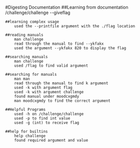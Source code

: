 #Digesting Documentation 
    ##Learning from documentation 
        /challenge/challenge --giveflag
    
    ##learning complex usage 
        used the --printfile argument with the ./flag location 

    ##reading manuals 
        man challenge
        read through the manual to find --ykfakx
        used the argument --ykfakx 820 to display the flag 

    ##searching manuals 
        man challenge 
        used /flag to find valid argument 
    
    ##searching for manuals 
        man man 
        read through the manual to find k argument
        used -k with argument flag 
        used -k with argument challenge 
        found manual under moodcxgmdy
        man moodcxgmdy to find the correct argument 
    
    ##Helpful Programs
        used -h on /challenge/challenge
        used -p to find int value 
        used -g (int) to receive flag
    
    ##help for builtins 
        help challenge 
        found required argument and value 